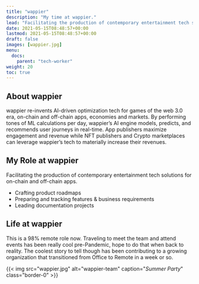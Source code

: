 ```yaml
---
title: "wappier"
description: "My time at wappier."
lead: "Facilitating the production of contemporary entertainment tech solutions for on-chain and off-chain apps.​"
date: 2021-05-15T08:48:57+00:00
lastmod: 2021-05-15T08:48:57+00:00
draft: false
images: [wappier.jpg]
menu:
  docs:
    parent: "tech-worker"
weight: 20
toc: true
---
```


## About wappier

wappier re-invents AI-driven optimization tech for games of the web 3.0 era, on-chain and off-chain apps, economies and markets. By performing tones of ML calculations per day, wappier’s AI engine models, predicts, and recommends user journeys in real-time. App publishers maximize engagement and revenue while NFT publishers and Crypto marketplaces can leverage wappier’s tech to materially increase their revenues.

## My Role at wappier

Facilitating the production of contemporary entertainment tech solutions for on-chain and off-chain apps.

* Crafting product roadmaps
* Preparing and tracking features & business requirements
* Leading documentation projects

## Life at wappier

This is a 98% remote role now. Traveling to meet the team and attend events has been really cool pre-Pandemic, hope to do that when back to reality. The coolest story to tell though has been contributing to a growing organization that transitioned from Office to Remote in a week or so. 

{{< img src="wappier.jpg" alt="wappier-team" caption="<em>Summer Party</em>" class="border-0" >}}

<!--{{< img src="wappier-food-time.jpg" alt="wappier-food-time" caption="<em>Food Sessions  </em>" class="border-0" >}}-->
